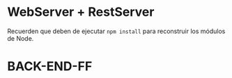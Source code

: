 # WebServer + RestServer

Recuerden que deben de ejecutar ```npm install``` para reconstruir los módulos de Node.
# BACK-END-FF
